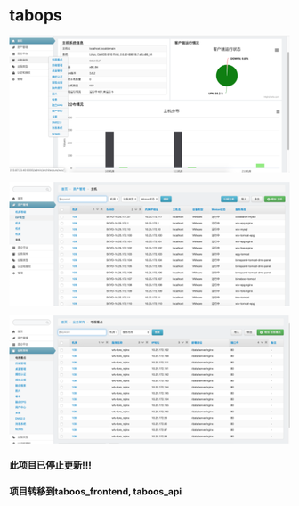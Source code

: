 # tabops

![首页](https://raw.githubusercontent.com/plsof/tabops/master/docs/asset1.png)

![主机](https://raw.githubusercontent.com/plsof/tabops/master/docs/asset2.png)

![业务](https://raw.githubusercontent.com/plsof/tabops/master/docs/asset3.png)



### 此项目已停止更新!!!

### 项目转移到taboos_frontend, taboos_api

